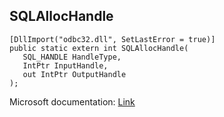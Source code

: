 ## SQLAllocHandle

```
[DllImport("odbc32.dll", SetLastError = true)]
public static extern int SQLAllocHandle(
   SQL_HANDLE HandleType,
   IntPtr InputHandle,
   out IntPtr OutputHandle
);
```

Microsoft documentation: [Link](https://docs.microsoft.com/en-us/sql/odbc/reference/syntax/sqlallochandle-function)
